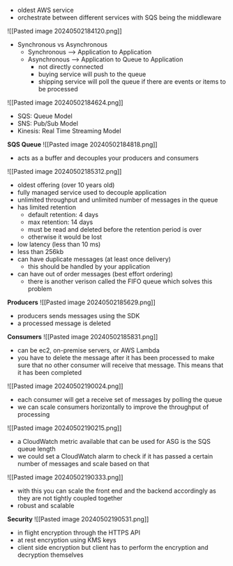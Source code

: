 - oldest AWS service
- orchestrate between different services with SQS being the middleware

![[Pasted image 20240502184120.png]]
- Synchronous vs Asynchronous
	- Synchronous --> Application to Application
	- Asynchronous --> Application to Queue to Application
		- not directly connected
		- buying service will push to the queue
		- shipping service will poll the queue if there are events or items to be processed

![[Pasted image 20240502184624.png]]
 - SQS: Queue Model
 - SNS: Pub/Sub Model
 - Kinesis: Real Time Streaming Model

**SQS Queue**
![[Pasted image 20240502184818.png]]
- acts as a buffer and decouples your producers and consumers

![[Pasted image 20240502185312.png]]
- oldest offering (over 10 years old)
- fully managed service used to decouple application
- unlimited throughput and unlimited number of messages in the queue
- has limited retention
	- default retention: 4 days
	- max retention: 14 days
	- must be read and deleted before the retention period is over
	- otherwise it would be lost
- low latency (less than 10 ms)
- less than 256kb
- can have duplicate messages (at least once delivery)
	- this should be handled by your application
- can have out of order messages (best effort ordering)
	- there is another verison called the FIFO queue which solves this problem

**Producers**
![[Pasted image 20240502185629.png]]
- producers sends messages using the SDK
- a processed message is deleted

**Consumers**
![[Pasted image 20240502185831.png]]
- can be ec2, on-premise servers, or AWS Lambda
- you have to delete the message after it has been processed to make sure that no other consumer will receive that message. This means that it has been completed

![[Pasted image 20240502190024.png]]
- each consumer will get a receive set of messages by polling the queue
- we can scale consumers horizontally to improve the throughput of processing

![[Pasted image 20240502190215.png]]
- a CloudWatch metric available that can be used for ASG is the SQS queue length
- we could set a CloudWatch alarm to check if it has passed a certain number of messages and scale based on that

![[Pasted image 20240502190333.png]]
- with this you can scale the front end and the backend accordingly as they are not tightly coupled together
- robust and scalable

**Security**
![[Pasted image 20240502190531.png]]
- in flight encryption through the HTTPS API
- at rest encryption using KMS keys
- client side encryption but client has to perform the encryption and decryption themselves